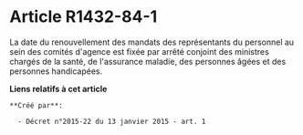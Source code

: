 # Article R1432-84-1

La  date du renouvellement des mandats des représentants du personnel au  sein des comités d'agence est fixée par arrêté
conjoint des ministres  chargés de la santé, de l'assurance maladie, des personnes âgées et des  personnes handicapées.

**Liens relatifs à cet article**

	**Créé par**:

	  - Décret n°2015-22 du 13 janvier 2015 - art. 1
